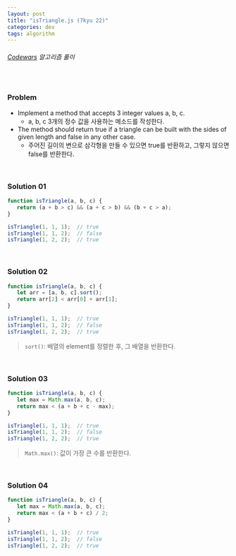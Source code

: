 ```yaml
---
layout: post
title: "isTriangle.js (7kyu 22)"
categories: dev
tags: algorithm
---
```


###### [Codewars](https://www.codewars.com) 알고리즘 풀이

<br>

### Problem

- Implement a method that accepts 3 integer values a, b, c.
  - a, b, c 3개의 정수 값을 사용하는 메소드를 작성한다.
- The method should return true if a triangle can be built with the sides of given length and false in any other case.
  - 주어진 길이의 변으로 삼각형을 만들 수 있으면 true를 반환하고, 그렇지 않으면 false를 반환한다.

<br>

### Solution 01

```js
function isTriangle(a, b, c) {
   return (a + b > c) && (a + c > b) && (b + c > a);
}

isTriangle(1, 1, 1);  // true
isTriangle(1, 1, 2);  // false
isTriangle(1, 2, 2);  // true
```

<br>

### Solution 02

```js
function isTriangle(a, b, c) {
   let arr = [a, b, c].sort();
   return arr[2] < arr[0] + arr[1];
}

isTriangle(1, 1, 1);  // true
isTriangle(1, 1, 2);  // false
isTriangle(1, 2, 2);  // true
```

> `sort()`: 배열의 element를 정렬한 후, 그 배열을 반환한다.

<br>

### Solution 03

```js
function isTriangle(a, b, c) {
   let max = Math.max(a, b, c);
   return max < (a + b + c - max);
}

isTriangle(1, 1, 1);  // true
isTriangle(1, 1, 2);  // false
isTriangle(1, 2, 2);  // true
```

> `Math.max()`: 값이 가장 큰 수를 반환한다.

<br>

### Solution 04

```js
function isTriangle(a, b, c) {
   let max = Math.max(a, b, c);
   return max < (a + b + c) / 2;
}

isTriangle(1, 1, 1);  // true
isTriangle(1, 1, 2);  // false
isTriangle(1, 2, 2);  // true
```

<br>

<br>